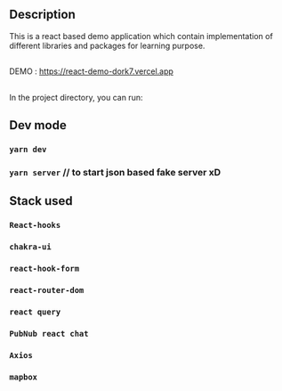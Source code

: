 ## Description

This is a react based demo application which contain implementation of different libraries and packages for learning purpose.

##

DEMO : https://react-demo-dork7.vercel.app

##

In the project directory, you can run:

## Dev mode

### `yarn dev`

### `yarn server` // to start json based fake server xD

## Stack used

### `React-hooks`

### `chakra-ui`

### `react-hook-form`

### `react-router-dom`

### `react query`

### `PubNub react chat`

### `Axios`

### `mapbox`
